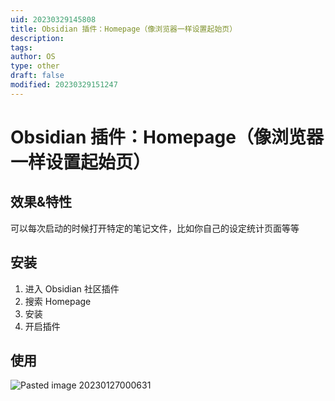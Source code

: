 ```yaml
---
uid: 20230329145808
title: Obsidian 插件：Homepage（像浏览器一样设置起始页）
description: 
tags: 
author: OS
type: other
draft: false
modified: 20230329151247
---
```


# Obsidian 插件：Homepage（像浏览器一样设置起始页）

## 效果&特性

可以每次启动的时候打开特定的笔记文件，比如你自己的设定统计页面等等

## 安装

1. 进入 Obsidian 社区插件
2. 搜索 Homepage
3. 安装
4. 开启插件

## 使用

![Pasted image 20230127000631](https://s1.vika.cn/space/2023/03/15/2d82eb19b4244b27acf3bf5d48a5efbb)